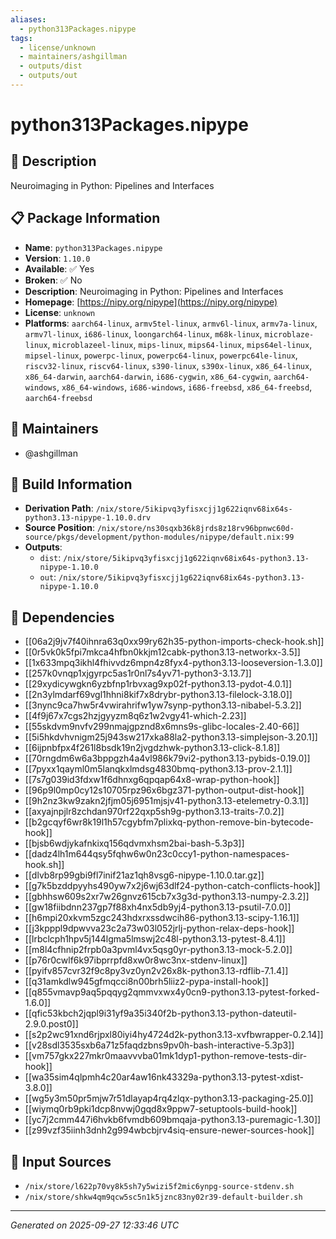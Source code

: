 ```yaml
---
aliases:
  - python313Packages.nipype
tags:
  - license/unknown
  - maintainers/ashgillman
  - outputs/dist
  - outputs/out
---
```


# python313Packages.nipype

## 📝 Description

Neuroimaging in Python: Pipelines and Interfaces

## 📋 Package Information

- **Name**: `python313Packages.nipype`
- **Version**: `1.10.0`
- **Available**: ✅ Yes
- **Broken**: ✅ No
- **Description**: Neuroimaging in Python: Pipelines and Interfaces
- **Homepage**: [https://nipy.org/nipype](https://nipy.org/nipype)
- **License**: `unknown`
- **Platforms**: `aarch64-linux`, `armv5tel-linux`, `armv6l-linux`, `armv7a-linux`, `armv7l-linux`, `i686-linux`, `loongarch64-linux`, `m68k-linux`, `microblaze-linux`, `microblazeel-linux`, `mips-linux`, `mips64-linux`, `mips64el-linux`, `mipsel-linux`, `powerpc-linux`, `powerpc64-linux`, `powerpc64le-linux`, `riscv32-linux`, `riscv64-linux`, `s390-linux`, `s390x-linux`, `x86_64-linux`, `x86_64-darwin`, `aarch64-darwin`, `i686-cygwin`, `x86_64-cygwin`, `aarch64-windows`, `x86_64-windows`, `i686-windows`, `i686-freebsd`, `x86_64-freebsd`, `aarch64-freebsd`
## 👥 Maintainers

- @ashgillman


## 🔧 Build Information

- **Derivation Path**: `/nix/store/5ikipvq3yfisxcjj1g622iqnv68ix64s-python3.13-nipype-1.10.0.drv`
- **Source Position**: `/nix/store/ns30sqxb36k8jrds8z18rv96bpnwc60d-source/pkgs/development/python-modules/nipype/default.nix:99`
- **Outputs**:
  - `dist`:  `/nix/store/5ikipvq3yfisxcjj1g622iqnv68ix64s-python3.13-nipype-1.10.0`
  - `out`:  `/nix/store/5ikipvq3yfisxcjj1g622iqnv68ix64s-python3.13-nipype-1.10.0`

## 🔗 Dependencies

- [[06a2j9jv7f40ihnra63q0xx99ry62h35-python-imports-check-hook.sh]]
- [[0r5vk0k5fpi7mkca4hfbn0kkjm12cabk-python3.13-networkx-3.5]]
- [[1x633mpq3ikhl4fhivvdz6mpn4z8fyx4-python3.13-looseversion-1.3.0]]
- [[257k0vnqp1xjgyrpc5as1r0nl7s4yv71-python3-3.13.7]]
- [[29xydicywgkn6yzbfnp1rbvxag9xp02f-python3.13-pydot-4.0.1]]
- [[2n3ylmdarf69vgl1hhni8kif7x8drybr-python3.13-filelock-3.18.0]]
- [[3nync9ca7hw5r4vwirahrifw1yw7synp-python3.13-nibabel-5.3.2]]
- [[4f9j67x7cgs2hzjgyyzm8q6z1w2vgy41-which-2.23]]
- [[55skdvm9nvfv299nmajgpznd8x6mns9s-glibc-locales-2.40-66]]
- [[5i5hkdvhvnigm25j943sw217xka88la2-python3.13-simplejson-3.20.1]]
- [[6ijpnbfpx4f261l8bsdk19n2jvgdzhwk-python3.13-click-8.1.8]]
- [[70rngdm6w6a3bppgzh4a4vl986k79vi2-python3.13-pybids-0.19.0]]
- [[7pyxx1qayml0m5lanqkxlmdsg4830bmq-python3.13-prov-2.1.1]]
- [[7s7g039id3fdxw1f6dhnxg6qpqap64x8-wrap-python-hook]]
- [[96p9l0mp0cy12s10705rpz96x6bgz371-python-output-dist-hook]]
- [[9h2nz3kw9zakn2jfjm05j6951mjsjv41-python3.13-etelemetry-0.3.1]]
- [[axyajnpjlr8zchdan970rf22qxp5sh9g-python3.13-traits-7.0.2]]
- [[b2gcqyf6wr8k19l1h57cgybfm7plixkq-python-remove-bin-bytecode-hook]]
- [[bjsb6wdjykafnkixq156qdvmxhsm2bai-bash-5.3p3]]
- [[dadz4lh1m644qsy5fqhw6w0n23c0ccy1-python-namespaces-hook.sh]]
- [[dlvb8rp99gbi9fl7inif21az1qh8vsg6-nipype-1.10.0.tar.gz]]
- [[g7k5bzddpyyhs490yw7x2j6wj63dlf24-python-catch-conflicts-hook]]
- [[gbhhsw609s2xr7w26gnvz615cb7x3g3d-python3.13-numpy-2.3.2]]
- [[gw18fiibdnn237gp7f88xh4nx5db9yj4-python3.13-psutil-7.0.0]]
- [[h6mpi20xkvm5zgc243hdxrxssdwcih86-python3.13-scipy-1.16.1]]
- [[j3kpppl9dpwvva23c2a73w03l052jrlj-python-relax-deps-hook]]
- [[lrbclcph1hpv5j144lgma5lmswj2c48l-python3.13-pytest-8.4.1]]
- [[m8l4cfhnip2frpb0a3pvml4vx5qsg0yr-python3.13-mock-5.2.0]]
- [[p76r0cwlf6k97ibprrpfd8xw0r8wc3nx-stdenv-linux]]
- [[pyifv857cvr32f9c8py3vz0yn2v26x8k-python3.13-rdflib-7.1.4]]
- [[q31amkdlw945gfmqcci8n00brh5liiz2-pypa-install-hook]]
- [[q855vmavp9aq5pqqyg2qmmvxwx4y0cn9-python3.13-pytest-forked-1.6.0]]
- [[qfic53kbch2jqpl9i31yf9a35i340f2b-python3.13-python-dateutil-2.9.0.post0]]
- [[s2p2wc91xnd6rjpxl80iyi4hy4724d2k-python3.13-xvfbwrapper-0.2.14]]
- [[v28sdl3535sxb6a71z5faqdzbns9pv0h-bash-interactive-5.3p3]]
- [[vm757gkx227mkr0maavvvba01mk1dyp1-python-remove-tests-dir-hook]]
- [[wa35sim4qlpmh4c20ar4aw16nk43329a-python3.13-pytest-xdist-3.8.0]]
- [[wg5y3m50pr5mjw7r51dlayap4rq4zlqx-python3.13-packaging-25.0]]
- [[wiymq0rb9pki1dcp8nvwj0gqd8x9ppw7-setuptools-build-hook]]
- [[yc7j2cmm447i6hvkb6fvmdb609bmqaja-python3.13-puremagic-1.30]]
- [[z99vzf35iinh3dnh2g994wbcbjrv4siq-ensure-newer-sources-hook]]

## 📁 Input Sources

- `/nix/store/l622p70vy8k5sh7y5wizi5f2mic6ynpg-source-stdenv.sh`
- `/nix/store/shkw4qm9qcw5sc5n1k5jznc83ny02r39-default-builder.sh`

---
*Generated on 2025-09-27 12:33:46 UTC*
